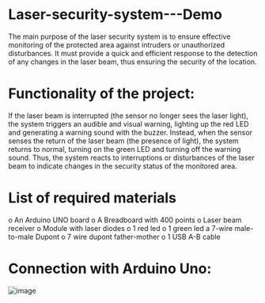 # Laser-security-system---Demo

The main purpose of the laser security system is to ensure effective monitoring of the protected area against intruders or unauthorized disturbances. It must provide a quick and efficient response to the detection of any changes in the laser beam, thus ensuring the security of the location.

# Functionality of the project:
If the laser beam is interrupted (the sensor no longer sees the laser light), the system triggers an audible and visual warning, lighting up the red LED and generating a warning sound with the buzzer. Instead, when the sensor senses the return of the laser beam (the presence of light), the system returns to normal, turning on the green LED and turning off the warning sound. Thus, the system reacts to interruptions or disturbances of the laser beam to indicate changes in the security status of the monitored area.

# List of required materials
o An Arduino UNO board
o A Breadboard with 400 points
o Laser beam receiver
o Module with laser diodes
o 1 red led
o 1 green led
a 7-wire male-to-male Dupont
o 7 wire dupont father-mother
o 1 USB A-B cable

# Connection with Arduino Uno:

![image](https://github.com/ClauZori/Sistem-de-securitate-cu-lazer-laser---Demo/assets/120462393/0e8d8447-f4ff-483a-99be-1c763f1cbbc4)
